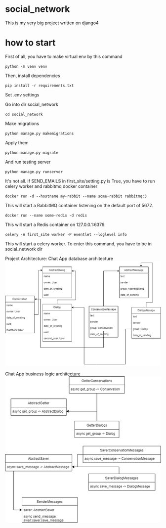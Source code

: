 # social_network

This is my very big project written on django4 

# how to start

First of all, you have to make virtual env by this command

`python -m venv venv`

Then, install dependencies 

`pip install -r requirements.txt`

Set .env settings

Go into dir social_network

`cd social_network`

Make migrations

`python manage.py makemigrations`

Apply them

`python manage.py migrate`

And run testing server

`python manage.py runserver`

It's not all. If SEND_EMAILS in first_site/setting.py is True, you have to run celery worker and rabbitmq docker container

`docker run -d --hostname my-rabbit --name some-rabbit rabbitmq:3`

This will start a RabbitMQ container listening on the default port of 5672.

`docker run --name some-redis -d redis`

This will start a Redis container on 127.0.0.1:6379.

`celery -A first_site worker -P eventlet --loglevel info`

This will start a celery worker. To enter this command, you have to be in social_network dir

Project Architecture:
Chat App database architecture
![all text](https://github.com/4oddy/social_network/blob/master/architecture/chat_app/chat_database_architecture.png)

Chat App business logic architecture
![all text](https://github.com/4oddy/social_network/blob/master/architecture/chat_app/chat_architecture.png)
